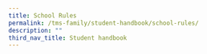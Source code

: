 ```yaml
---
title: School Rules
permalink: /tms-family/student-handbook/school-rules/
description: ""
third_nav_title: Student handbook
---
```


